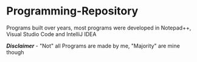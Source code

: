 # Programming-Repository
Programs built over years, most programs were developed in Notepad++, Visual Studio Code and IntelliJ IDEA

***Disclaimer*** - "Not" all Programs are made by me, "Majority" are mine though